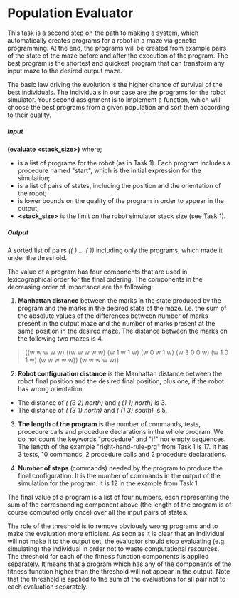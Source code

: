 # Population Evaluator
This task is a second step on the path to making a system, which automatically creates programs for a robot in a maze via genetic programming. At the end, the programs will be created from example pairs of the state of the maze before and after the execution of the program. The best program is the shortest and quickest program that can transform any input maze to the desired output maze.

The basic law driving the evolution is the higher chance of survival of the best individuals. The individuals in our case are the programs for the robot simulator. Your second assignment is to implement a function, which will choose the best programs from a given population and sort them according to their quality.

##### Input
**(evaluate <prgs> <pairs> <threshold> <stack_size>)** where;
- **<prgs>** is a list of programs for the robot (as in Task 1). Each program includes a procedure named "start", which is the initial expression for the simulation;
- **<pairs>** is a list of pairs of states, including the position and the orientation of the robot;
- **<threshold>** is lower bounds on the quality of the program in order to appear in the output;
- **<stack_size>** is the limit on the robot simulator stack size (see Task 1).

##### Output
A sorted list of pairs *((<value> <program>) ... (<value> <program>))* including only the programs, which made it under the threshold.

The value of a program has four components that are used in lexicographical order for the final ordering. The components in the decreasing order of importance are the following:

1. **Manhattan distance** between the marks in the state produced by the program and the marks in the desired state of the maze. I.e. the sum of the absolute values of the differences between number of marks present in the output maze and the number of marks present at the same position in the desired maze. The distance between the marks on the following two mazes is 4.
 >((w w w w w)   ((w w w w w)
 (w 1 w 1 w)    (w 0 w 1 w)
 (w 3 0 0 w)    (w 1 0 1 w)
 (w w w w w))   (w w w w w))

2. **Robot configuration distance** is the Manhattan distance between the robot final position and the desired final position, plus one, if the robot has wrong orientation.

- The distance of *(<maze> (3 2) north)* and *(<maze> (1 1) north)* is 3.
- The distance of *(<maze> (3 1) north)* and *(<maze> (1 3) south)* is 5.

3. **The length of the program** is the number of commands, tests, procedure calls and procedure declarations in the whole program. We do not count the keywords "procedure" and "if" nor empty sequences. The length of the example "right-hand-rule-prg" from Task 1 is 17. It has 3 tests, 10 commands, 2 procedure calls and 2 procedure declarations.

4. **Number of steps** (commands) needed by the program to produce the final configuration. It is the number of commands in the output of the simulation for the program. It is 12 in the example from Task 1.

The final value of a program is a list of four numbers, each representing the sum of the corresponding component above (the length of the program is of course computed only once) over all the input pairs of states.

The role of the threshold is to remove obviously wrong programs and to make the evaluation more efficient. As soon as it is clear that an individual will not make it to the output set, the evaluator should stop evaluating (e.g. simulating) the individual in order not to waste computational resources. The threshold for each of the fitness function components is applied separately. It means that a program which has any of the components of the fitness function higher than the threshold will not appear in the output. Note that the threshold is applied to the sum of the evaluations for all pair not to each evaluation separately.
